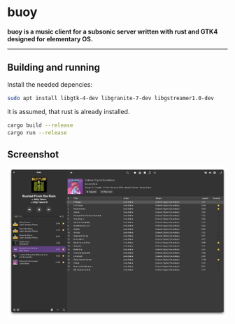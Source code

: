 # buoy

**buoy is a music client for a subsonic server written with rust and GTK4 designed for elementary OS.**

---

## Building and running

Install the needed depencies:

```bash
sudo apt install libgtk-4-dev libgranite-7-dev libgstreamer1.0-dev
```

it is assumed, that rust is already installed.

```bash
cargo build --release
cargo run --release
```

## Screenshot

![Screenshot of buoy](Screenshot.png)
